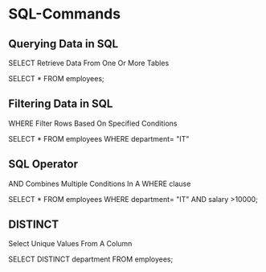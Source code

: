 # SQL-Commands

## Querying Data in SQL
SELECT
Retrieve Data From One Or More Tables

SELECT *  FROM employees;

## Filtering Data in SQL
WHERE
Filter Rows Based On Specified Conditions

SELECT * FROM employees
WHERE 
department= "IT"

## SQL Operator
AND
Combines Multiple Conditions In A WHERE clause

SELECT * FROM employees
WHERE 
department= "IT" AND salary >10000;

## DISTINCT
Select Unique Values From A Column

SELECT DISTINCT department FROM employees;
